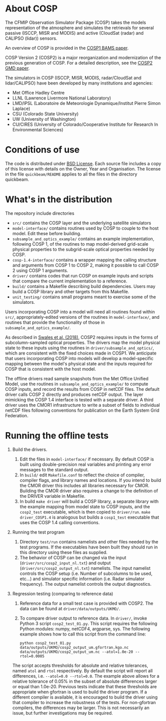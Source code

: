 # About COSP

The CFMIP Observation Simulator Package (COSP) takes the models representation of the
atmosphere and simulates the retrievals for several passive (ISCCP, MISR and MODIS)
and active (CloudSat (radar) and CALIPSO (lidar)) sensors.

An overview of COSP is provided in the [COSP1 BAMS paper](https://doi.org/10.1175/2011BAMS2856.1).

COSP Version 2 (COSP2) is a major reorganization and modernization of the previous generation of COSP. For a detailed description, see the [COSP2 GMD paper](https://doi.org/10.5194/gmd-11-77-2018).

The simulators in COSP (ISCCP, MISR, MODIS, radar/CloudSat and lidar/CALIPSO) have been developed by many institutions and agencies:
- Met Office Hadley Centre
- LLNL (Lawrence Livermore National Laboratory)
- LMD/IPSL (Laboratoire de Meteorologie Dynamique/Institut Pierre Simon Laplace)
- CSU (Colorado State University)
- UW (University of Washington)
- CU/CIRES (University of Colorado/Cooperative Institute for Research In Environmental Sciences)

# Conditions of use

The code is distributed under [BSD License](https://opensource.org/licenses/BSD-3-Clause). Each source file includes a copy of this license with details on the Owner, Year and Organisation. The license in the file `quickbeam/README` applies to all the files in the directory quickbeam.

# What's in the distribution

The repository include directories
- `src/` contains the COSP layer and the underlying satellite simulators
- `model-interface/` contains routines used by COSP to couple to the host model. Edit these before building.
- `subsample_and_optics_example/` contains an example implementation, following COSP 1, of the routines to map model-derived grid-scale physical properties to the subgrid-scale optical properties needed by COSP.
- `cosp-1.4-interface/` contains a wrapper mapping the calling structure and arguments from COSP 1 to COSP 2, making it possible to call COSP 2 using COSP 1 arguments.
- `driver/` contains codes that run COSP on example inputs and scripts that compare the current implementation to a reference.
- `build/` contains a Makefile describing build dependencies. Users may build a COSP library and other targets from this Makefile.
- `unit_testing/` contains small programs meant to exercise some of the simulators.

Users incorporating COSP into a model will need all routines found within `src/`, appropriately-edited versions of the routines in `model-interface/`, and routines that provide the functionality of those in `subsample_and_optics_example/`.

As described in [Swales et al. (2018)](https://doi.org/10.5194/gmd-11-77-2018), COSP2 requires inputs in the forms of subcolumn-sampled optical properties. The drivers map the model physical state to these inputs using the routines in `driver/subsample_and_optics/`, which are consistent with the fixed choices made in COSP1. We anticipate that users incorporating COSP into models will develop a model-specific mapping between the model's physical state and the inputs required for COSP that is consistent with the host model.

The offline drivers read sample snapshots from the Met Office Unified Model, use the routines in `subsample_and_optics_example/` to compute COSP inputs, and record the results from COSP in netCDF files. The default driver calls COSP 2 directly and produces netCDF output. The layer mimicking the COSP 1.4 interface is tested with a separate driver. A third driver uses the CMOR1 infrastructure to write a subset of fields to individual netCDF files following conventions for publication on the Earth System Grid Federation.

# Running the offline tests

 1. Build the drivers.
    1. Edit the files in `model-interface/` if necessary. By default COSP is built using double-precision real variables and printing any error messages to the standard output.
    1. In `build/` edit `Makefile.conf` to reflect the choice of compiler, compiler flags, and library names and locations. If you intend to build the CMOR driver this includes all libraries necessary for CMOR. Building the CMOR driver also requires a change to the definition of the DRIVER variable in Makefile.
    1. In build `make driver` will build a COSP library, a separate library with the example mapping from model state to COSP inputs, and the `cosp2_test` executable, which is then copied to `driver/run`. `make driver_COSP1.4` is analogous but builds a `cosp1_test` executable that uses the COSP 1.4 calling conventions.

1. Running the test program
    1. Directory `test/run` contains namelists and other files needed by the test programs. If the executables have been built they should run in this directory using these files as supplied.
    1. The behavior of COSP can be changed via the input (`driver/src/cosp2_input_nl.txt`) and output (`driver/src/cosp2_output_nl.txt`) namelists. The input namelist controls the COSP setup (i.e. Number of subcolumns to be used, etc...) and
    simulator specific information (i.e. Radar simulator frequency). The output namelist controls the output diagnostics.

1. Regression testing (comparing to reference data)
   1. Reference data for a small test case is provided with COSP2. The data can be found at `driver/data/outputs/UKMO/`.
   1. To compare driver output to reference data. In `driver/`, invoke Python 3 script `cosp2_test_01.py`. This script requires the following Python modules: numpy, netCDF4, argparse, sys. The following example shows how to call this script from the command line:

      `python cosp2_test_01.py data/outputs/UKMO/cosp2_output_um.gfortran.kgo.nc data/outputs/UKMO/cosp2_output_um.nc --atol=1.0e-20 --rtol=0.0005`

   The script accepts thresholds for absolute and relative tolerances, named `atol` and `rtol` respectively. By default the script will report all differences, i.e. `--atol=0.0 --rtol=0.0`. The example above allows for a relative tolerance of 0.05\% in the subset of absolute differences larger or equal than 1.0e-20. Previous tests indicate that these thresholds are appropriate when gfortran is used to build the driver program. If a different compiler is available, it is encouraged to build the driver using that compiler to increase the robustness of the tests. For non-gfortran compilers, the differences may be larger. This is not necessarily an issue, but further investigations may be required.
